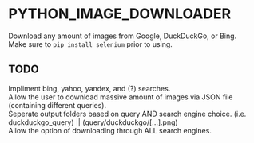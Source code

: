 # PYTHON_IMAGE_DOWNLOADER
Download any amount of images from Google, DuckDuckGo, or Bing.
<br>Make sure to `pip install selenium` prior to using.

## TODO
Impliment bing, yahoo, yandex, and (?) searches.
<br>Allow the user to download massive amount of images via JSON file (containing different queries).
<br>Seperate output folders based on query AND search engine choice. (i.e. duckduckgo_query) || (query/duckduckgo/[...].png)
<br>Allow the option of downloading through ALL search engines.

